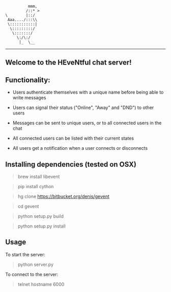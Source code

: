 
              mmm,
             /::* >
    \        |::/
     Aaa..../:::\\
     \:::::::::::|
      \:::::::::/
       \:::::::/
         \:/\:/
          |_  \__
-----------------------------------------
Welcome to the HEveNtful chat server!
-----------------------------------------

## Functionality:

* Users authenticate themselves with a unique name before being able to write messages

* Users can signal their status ("Online", "Away" and "DND") to other users

* Messages can be sent to unique users, or to all connected users in the chat

* All connected users can be listed with their current states

* All users get a notification when a user connects or disconnects


## Installing dependencies (tested on OSX)

> brew install libevent

> pip install cython

> hg clone https://bitbucket.org/denis/gevent

> cd gevent

> python setup.py build

> python setup.py install


## Usage

To start the server:
> python server.py

To connect to the server:
> telnet hostname 6000